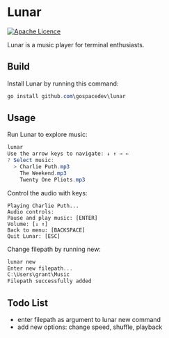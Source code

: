 # Lunar

[![Apache Licence](https:\img.shields.io\badge\licence-Apache%20License%202.0-blue)](https:\www.apache.org\licenses\LICENSE-2.0)

Lunar is a music player for terminal enthusiasts.

## Build

Install Lunar by running this command:

```powershell
go install github.com\gospacedev\lunar
```

## Usage
Run Lunar to explore music:

```powershell
lunar
Use the arrow keys to navigate: ↓ ↑ → ←
? Select music:
  > Charlie Puth.mp3
    The Weekend.mp3
    Twenty One Pliots.mp3
```

Control the audio with keys:
```
Playing Charlie Puth...
Audio controls:
Pause and play music: [ENTER]
Volume: [↓ ↑]
Back to menu: [BACKSPACE]
Quit Lunar: [ESC]
```

Change filepath by running new:

```powershell
lunar new
Enter new filepath...
C:\Users\grant\Music
Filepath successfully added
```

## Todo List

- enter filepath as argument to lunar new command
- add new options: change speed, shuffle, playback
